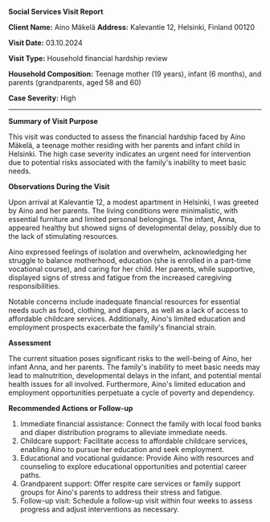 **Social Services Visit Report**

**Client Name:** Aino Mäkelä
**Address:** Kalevantie 12, Helsinki, Finland 00120

**Visit Date:** 03.10.2024

**Visit Type:** Household financial hardship review

**Household Composition:** Teenage mother (19 years), infant (6 months), and parents (grandparents, aged 58 and 60)

**Case Severity:** High

---

**Summary of Visit Purpose**

This visit was conducted to assess the financial hardship faced by Aino Mäkelä, a teenage mother residing with her parents and infant child in Helsinki. The high case severity indicates an urgent need for intervention due to potential risks associated with the family's inability to meet basic needs.

**Observations During the Visit**

Upon arrival at Kalevantie 12, a modest apartment in Helsinki, I was greeted by Aino and her parents. The living conditions were minimalistic, with essential furniture and limited personal belongings. The infant, Anna, appeared healthy but showed signs of developmental delay, possibly due to the lack of stimulating resources.

Aino expressed feelings of isolation and overwhelm, acknowledging her struggle to balance motherhood, education (she is enrolled in a part-time vocational course), and caring for her child. Her parents, while supportive, displayed signs of stress and fatigue from the increased caregiving responsibilities.

Notable concerns include inadequate financial resources for essential needs such as food, clothing, and diapers, as well as a lack of access to affordable childcare services. Additionally, Aino's limited education and employment prospects exacerbate the family's financial strain.

**Assessment**

The current situation poses significant risks to the well-being of Aino, her infant Anna, and her parents. The family's inability to meet basic needs may lead to malnutrition, developmental delays in the infant, and potential mental health issues for all involved. Furthermore, Aino's limited education and employment opportunities perpetuate a cycle of poverty and dependency.

**Recommended Actions or Follow-up**

1. Immediate financial assistance: Connect the family with local food banks and diaper distribution programs to alleviate immediate needs.
2. Childcare support: Facilitate access to affordable childcare services, enabling Aino to pursue her education and seek employment.
3. Educational and vocational guidance: Provide Aino with resources and counseling to explore educational opportunities and potential career paths.
4. Grandparent support: Offer respite care services or family support groups for Aino's parents to address their stress and fatigue.
5. Follow-up visit: Schedule a follow-up visit within four weeks to assess progress and adjust interventions as necessary.